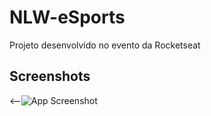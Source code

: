 # NLW-eSports

Projeto desenvolvido no evento  da Rocketseat

## Screenshots

<--![App Screenshot](https://via.placeholder.com/468x300?text=App+Screenshot+Here)
